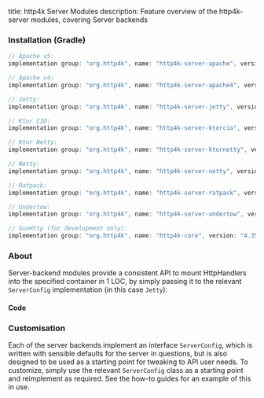 title: http4k Server Modules
description: Feature overview of the http4k-server modules, covering Server backends

### Installation (Gradle)

```groovy
// Apache v5: 
implementation group: "org.http4k", name: "http4k-server-apache", version: "4.35.0.0"

// Apache v4: 
implementation group: "org.http4k", name: "http4k-server-apache4", version: "4.35.0.0"

// Jetty: 
implementation group: "org.http4k", name: "http4k-server-jetty", version: "4.35.0.0"

// Ktor CIO: 
implementation group: "org.http4k", name: "http4k-server-ktorcio", version: "4.35.0.0"

// Ktor Netty: 
implementation group: "org.http4k", name: "http4k-server-ktornetty", version: "4.35.0.0"

// Netty: 
implementation group: "org.http4k", name: "http4k-server-netty", version: "4.35.0.0"

// Ratpack: 
implementation group: "org.http4k", name: "http4k-server-ratpack", version: "4.35.0.0"

// Undertow: 
implementation group: "org.http4k", name: "http4k-server-undertow", version: "4.35.0.0"

// SunHttp (for development only): 
implementation group: "org.http4k", name: "http4k-core", version: "4.35.0.0"
```

### About
Server-backend modules provide a consistent API to mount HttpHandlers into the specified container in 1 LOC, by 
simply passing it to the relevant `ServerConfig` implementation (in this case `Jetty`):

#### Code [<img class="octocat"/>](https://github.com/http4k/http4k/blob/master/src/docs/guide/reference/servers/example_http.kt)

<script src="https://gist-it.appspot.com/https://github.com/http4k/http4k/blob/master/src/docs/guide/reference/servers/example_http.kt"></script>

### Customisation
Each of the server backends implement an interface `ServerConfig`, which is written with sensible defaults for the server in questions, 
but is also designed to be used as a starting point for tweaking to API user needs. To customize, simply use the relevant `ServerConfig` 
class as a starting point and reimplement as required. See the how-to guides for an example of this in use.
